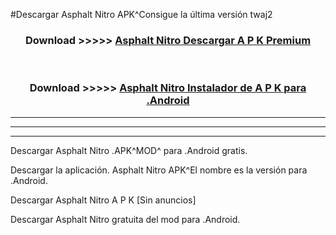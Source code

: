 #Descargar Asphalt Nitro  APK^Consigue la última versión twaj2



<div align="center">
<h3>Download >>>>> <a href="https://es-sites.web.app/?es= Asphalt Nitro ">Asphalt Nitro  Descargar A P K Premium</a></h3><br>

<h3>Download >>>>> <a href="https://es-sites.web.app/?es= Asphalt Nitro ">Asphalt Nitro  Instalador de A P K para .Android</a></h3>
</div>


----------------------------------------------------------

----------------------------------------------------------

----------------------------------------------------------

Descargar Asphalt Nitro  .APK^MOD^ para .Android gratis.

Descargar la aplicación. Asphalt Nitro  APK^El nombre es la versión para .Android.

Descargar Asphalt Nitro  A P K [Sin anuncios]

Descargar Asphalt Nitro  gratuita del mod para .Android.